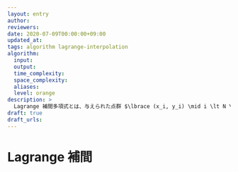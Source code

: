 ```yaml
---
layout: entry
author:
reviewers:
date: 2020-07-09T00:00:00+09:00
updated_at:
tags: algorithm lagrange-interpolation
algorithm:
  input:
  output:
  time_complexity:
  space_complexity:
  aliases:
  level: orange
description: >
  Lagrange 補間多項式とは、与えられた点群 $\lbrace (x_i, y_i) \mid i \lt N \rbrace$ をすべて通る ($\forall i \lt N. f(x_i) = y_i$ を満たす) ような最小次数の多項式 $f$ のことである。Lagrange 補間をするとは、この多項式を求めることである。Lagrange 補間は $O(N^2)$ あるいは $O(N \log N)$ で行なうことができる。
draft: true
draft_urls:
---
```


# Lagrange 補間

